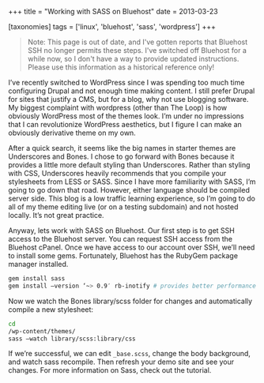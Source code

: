 +++
title = "Working with SASS on Bluehost"
date = 2013-03-23

[taxonomies]
tags = ['linux', 'bluehost', 'sass', 'wordpress']
+++

> Note: This page is out of date, and I've gotten reports that Bluehost SSH no longer permits these steps. I've switched off Bluehost for a while now, so I don't have a way to provide updated instructions. Please use this information as a historical reference only!


I’ve recently switched to WordPress since I was spending too much time configuring Drupal and not enough time making content.  I still prefer Drupal for sites that justify a CMS, but for a blog, why not use blogging software.  My biggest complaint with wordpress (other than The Loop) is how obviously WordPress most of the themes look.  I’m under no impressions that I can revolutionize WordPress aesthetics, but I figure I can make an obviously derivative theme on my own.

After a quick search, it seems like the big names in starter themes are Underscores and Bones.  I chose to go forward with Bones because it provides a little more default styling than Underscores.  Rather than styling with CSS, Underscores heavily recommends that you compile your stylesheets from LESS or SASS.  Since I have more familiarity with SASS, I’m going to go down that road.  However, either language should be compiled server side.  This blog is a low traffic learning experience, so I’m going to do all of my theme editing live (or on a testing subdomain) and not hosted locally.  It’s not great practice.

Anyway, lets work with SASS on Bluehost.  Our first step is to get SSH access to the Bluehost server.  You can request SSH access from the Bluehost cPanel. Once we have access to our account over SSH, we’ll need to install some gems.  Fortunately, Bluehost has the RubyGem package manager installed.

```sh
gem install sass
gem install –version ‘~> 0.9′ rb-inotify # provides better performance when polling the filesystem for changed files
```

Now we watch the Bones library/scss folder for changes and automatically compile a new stylesheet:

```sh
cd
/wp-content/themes/
sass –watch library/scss:library/css
```

If we’re successful, we can edit `_base.scss`, change the body background, and watch sass recompile.  Then refresh your demo site and see your changes.  For more information on Sass, check out the tutorial.
